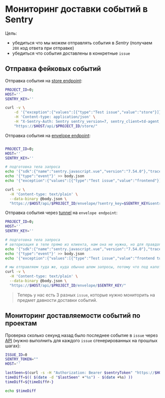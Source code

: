 
# Мониторинг доставки событий в Sentry

Цель:
* убедиться что мы можем отправлять события в _Sentry_ (получаем `20X` код ответа при отправке)
* убедиться что события доставлены в конкретные `issue`


## Отправка фейковых событий

Отправка события на [store endpoint](https://develop.sentry.dev/sdk/store/):
```bash
PROJECT_ID=0;
HOST=''
SENTRY_KEY=''

curl -v \
    -d '{"exception":{"values":[{"type":"Test issue","value":"store"}]}}' \
    -H 'Content-type: application/json' \
    -H "X-Sentry-Auth: Sentry sentry_version=7, sentry_client=td-agent, sentry_key=$SENTRY_KEY" \
    "https://$HOST/api/$PROJECT_ID/store/"
```

Отправка события на [envelope endpoint](https://develop.sentry.dev/sdk/envelopes/):
```bash

PROJECT_ID=0;
HOST=''
SENTRY_KEY=''

# подготовка тела запроса
echo '{"sdk":{"name":"sentry.javascript.vue","version":"7.54.0"},"trace":{"environment":"monitoring"}}' > body.json
echo '{"type":"event"}' >> body.json
echo '{"exception":{"values":[{"type":"Test issue","value":"frontend"}]}}' >> body.json

curl -v \
  -H 'Content-type: text/plain' \
  --data-binary @body.json \
  "https://$HOST/api/$PROJECT_ID/envelope/?sentry_key=$SENTRY_KEY&sentry_version=7"
```

Отправка события через [tunnel](https://docs.sentry.io/platforms/javascript/troubleshooting/#dealing-with-ad-blockers) на `envelope endpoint`:
```bash
PROJECT_ID=0;
HOST=''
SENTRY_KEY=''

# подготовка тела запроса
# авторизация в теле прямо из клиента, нам она не нужна, но для правдоподобности оставим
echo '{"sdk":{"name":"sentry.javascript.vue","version":"7.54.0"},"trace":{"environment":"monitoring"},"dsn":"https://'$SENTRY_KEY'@'$HOST'/'$PROJECT_ID'"}' > body.json
echo '{"type":"event"}' >> body.json
echo '{"exception":{"values":[{"type":"Test issue","value":"frontend tunnel"}]}}' >> body.json

# мы отправляем туда же, куда обычно шлем запросы, потому что под капотом свой обработчик
curl -v \
  -H 'Content-type: text/plain' \
  --data-binary @body.json \
  "https://$HOST/api/$PROJECT_ID/envelope/$SENTRY_KEY/"
```

> Теперь у нас есть 3 разных `issue`, которые нужно мониторить на предмет давности доставки событий.


## Мониторинг доставляемости событий по проектам

Проверка сколько секунд назад было последнее событие в `issue` через [API](https://docs.sentry.io/api/events/retrieve-an-issue/) (нужно выполнить для каждого `issue` сгенерированных на прошлых шагах):
```bash
ISSUE_ID=0
SENTRY_TOKEN=""
HOST=''

lastSeen=$(curl -s -H "Authorization: Bearer $sentryToken" "https://$HOST/api/0/issues/$ISSUE_ID/" | grep -o -m 1 '"lastSeen":"[^"]*' | grep -o -m 1 '[^"]*$')
timeDiff=$(( $(date -d "$lastSeen" +"%s") - $(date +%s) ))
timeDiff=${timeDiff#-}

echo $timeDiff
```
